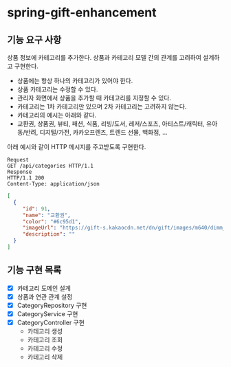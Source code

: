 # spring-gift-enhancement

## 기능 요구 사항
상품 정보에 카테고리를 추가한다. 상품과 카테고리 모델 간의 관계를 고려하여 설계하고 구현한다.

- 상품에는 항상 하나의 카테고리가 있어야 한다.  
- 상품 카테고리는 수정할 수 있다.  
- 관리자 화면에서 상품을 추가할 때 카테고리를 지정할 수 있다.  
- 카테고리는 1차 카테고리만 있으며 2차 카테고리는 고려하지 않는다.  
- 카테고리의 예시는 아래와 같다.  
- 교환권, 상품권, 뷰티, 패션, 식품, 리빙/도서, 레저/스포츠, 아티스트/캐릭터, 유아동/반려, 디지털/가전, 카카오프렌즈, 트렌드 선물, 백화점, ...  

아래 예시와 같이 HTTP 메시지를 주고받도록 구현한다.

```agsl
Request
GET /api/categories HTTP/1.1
Response
HTTP/1.1 200
Content-Type: application/json
```



```json
[
  {
     "id": 91,
     "name": "교환권",
     "color": "#6c95d1",
     "imageUrl": "https://gift-s.kakaocdn.net/dn/gift/images/m640/dimm_theme.png",
     "description": ""
  }
]
```

## 기능 구현 목록
- [x] 카테고리 도메인 설계
- [x] 상품과 연관 관계 설정
- [x] CategoryRepository 구현
- [x] CategoryService 구현
- [x] CategoryController 구현
  - 카테고리 생성
  - 카테고리 조회
  - 카테고리 수정
  - 카테고리 삭제